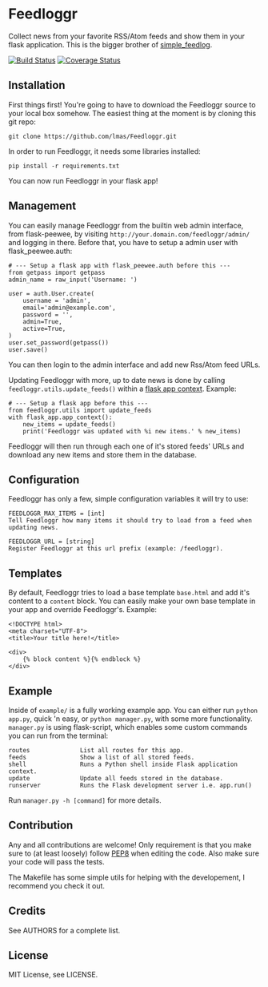 Feedloggr
=========
Collect news from your favorite RSS/Atom feeds and show them in your flask application.
This is the bigger brother of [simple_feedlog](https://github.com/lmas/simple_feedlog).

[![Build Status](https://travis-ci.org/lmas/Feedloggr.png?branch=master)](https://travis-ci.org/lmas/Feedloggr)
[![Coverage Status](https://coveralls.io/repos/lmas/Feedloggr/badge.png)](https://coveralls.io/r/lmas/Feedloggr)

Installation
------------
First things first!
You're going to have to download the Feedloggr source to your local box somehow.
The easiest thing at the moment is by cloning this git repo:

    git clone https://github.com/lmas/Feedloggr.git

In order to run Feedloggr, it needs some libraries installed:

    pip install -r requirements.txt

You can now run Feedloggr in your flask app!

Management
----------
You can easily manage Feedloggr from the builtin web admin interface, from
flask-peewee, by visiting `http://your.domain.com/feedloggr/admin/` and logging
in there.
Before that, you have to setup a admin user with flask_peewee.auth:

    # --- Setup a flask app with flask_peewee.auth before this ---
    from getpass import getpass
    admin_name = raw_input('Username: ')

    user = auth.User.create(
        username = 'admin',
        email='admin@example.com',
        password = '',
        admin=True,
        active=True,
    )
    user.set_password(getpass())
    user.save()

You can then login to the admin interface and add new Rss/Atom feed URLs.

Updating Feedloggr with more, up to date news is done by calling
`feedloggr.utils.update_feeds()` within a [flask app context](http://flask.pocoo.org/docs/appcontext/).
Example:

    # --- Setup a flask app before this ---
    from feedloggr.utils import update_feeds
    with flask_app.app_context():
        new_items = update_feeds()
        print('Feedloggr was updated with %i new items.' % new_items)

Feedloggr will then run through each one of it's stored feeds' URLs and download
any new items and store them in the database.

Configuration
-------------
Feedloggr has only a few, simple configuration variables it will try to use:

    FEEDLOGGR_MAX_ITEMS = [int]
    Tell Feedloggr how many items it should try to load from a feed when
    updating news.

    FEEDLOGGR_URL = [string]
    Register Feedloggr at this url prefix (example: /feedloggr).

Templates
---------
By default, Feedloggr tries to load a base template `base.html` and add it's
content to a `content` block. You can easily make your own base template in your
app and override Feedloggr's. Example:

    <!DOCTYPE html>
    <meta charset="UTF-8">
    <title>Your title here!</title>

    <div>
        {% block content %}{% endblock %}
    </div>

Example
-------
Inside of `example/` is a fully working example app. You can either run `python
app.py`, quick 'n easy, or `python manager.py`, with some more functionality.
`manager.py` is using flask-script, which enables some custom commands you can
run from the terminal:

    routes              List all routes for this app.
    feeds               Show a list of all stored feeds.
    shell               Runs a Python shell inside Flask application context.
    update              Update all feeds stored in the database.
    runserver           Runs the Flask development server i.e. app.run()

Run `manager.py -h [command]` for more details.

Contribution
------------
Any and all contributions are welcome! Only requirement is that you make sure to
(at least loosely) follow [PEP8](http://www.python.org/dev/peps/pep-0008/) when
editing the code. Also make sure your code will pass the tests.

The Makefile has some simple utils for helping with the developement, I recommend
you check it out.

Credits
-------
See AUTHORS for a complete list.

License
-------
MIT License, see LICENSE.
